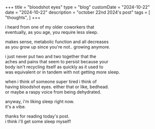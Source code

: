 +++
title = "bloodshot eyes"
type = "blog"
customDate = "2024-10-22"
date = "2024-10-22"
description = "october 22nd 2024's post"
tags = [
    "thoughts",
]
+++

i heard from one of my older coworkers that\
eventually, as you age, you require less sleep.

makes sense, metabolic function and all decreases\
as you grow up since you're not.. growing anymore.

i just never put two and two together that the\
aches and pains that seem to persist because your\
body isn't recycling itself as quickly as it used to\
was equivalent or in tandem with not getting more sleep.

when i think of someone super tired i think of\
having bloodshot eyes. either that or like, bedhead.\
or maybe a raspy voice from being dehydrated.

anyway, i'm liking sleep right now.\
it's a vibe.

thanks for reading today's post.\
i think i'll get some sleep myself!